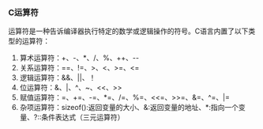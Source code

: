 ### C运算符

运算符是一种告诉编译器执行特定的数学或逻辑操作的符号。C语言内置了以下类型的运算符：

1. 算术运算符：+、-、*、/、%、++、--
2. 关系运算符：==、!=、>、<、>=、<=
3. 逻辑运算符：&&、||、！
4. 位运算符：&、|、^、~、<<、>>
5. 赋值运算符：=、+=、-=、*=、/=、%=、<<=、>>=、&=、^=、|=
6. 杂项运算符：sizeof():返回变量的大小、&:返回变量的地址、*:指向一个变量、?::条件表达式（三元运算符）


